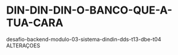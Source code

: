 # DIN-DIN-DIN-O-BANCO-QUE-A-TUA-CARA
desafio-backend-modulo-03-sistema-dindin-dds-t13-dbe-t04 ALTERAÇOES
